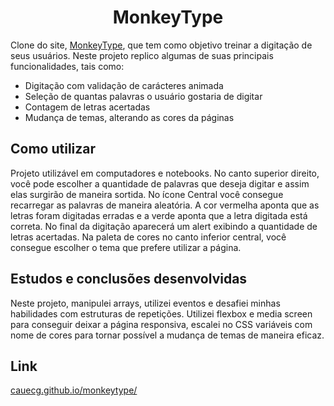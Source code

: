 <h1 align="center">MonkeyType</h1>
Clone do site, <a href="https://monkeytype.com/">MonkeyType</a>, que tem como objetivo treinar a digitação de seus usuários.
Neste projeto replico algumas de suas principais funcionalidades, tais como:

<ul>
<li>Digitação com validação de carácteres animada</li>
<li>Seleção de quantas palavras o usuário gostaria de digitar</li>
<li>Contagem de letras acertadas</li>
<li>Mudança de temas, alterando as cores da páginas</li>
</ul>

<h2>Como utilizar</h2>
Projeto utilizável em computadores e notebooks.
No canto superior direito, você pode escolher a quantidade de palavras que deseja digitar e assim elas surgirão de maneira sortida.
No ícone Central você consegue recarregar as palavras de maneira aleatória.
A cor vermelha aponta que as letras foram digitadas erradas e a verde aponta que a letra digitada está correta.
No final da digitação aparecerá um alert exibindo a quantidade de letras acertadas.
Na paleta de cores no canto inferior central, você consegue escolher o tema que prefere utilizar a página.

<h2>Estudos e conclusões desenvolvidas</h2>
Neste projeto, manipulei arrays, utilizei eventos e desafiei minhas habilidades com estruturas de repetições.
Utilizei flexbox e  media screen para conseguir deixar a página responsiva, escalei no CSS variáveis com nome de cores para tornar possível a mudança de temas de maneira eficaz.

<h2>Link</h2>
<a href="https://cauecg.github.io/monkeyType/">cauecg.github.io/monkeytype/</a>

